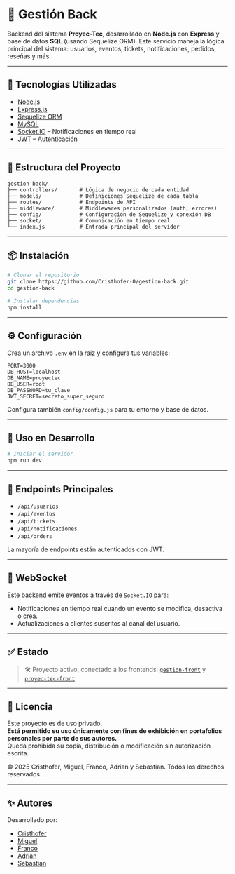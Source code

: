 # 🧠 Gestión Back

Backend del sistema **Proyec-Tec**, desarrollado en **Node.js** con **Express** y base de datos **SQL** (usando Sequelize ORM). Este servicio maneja la lógica principal del sistema: usuarios, eventos, tickets, notificaciones, pedidos, reseñas y más.

---

## 🚀 Tecnologías Utilizadas

- [Node.js](https://nodejs.org/)
- [Express.js](https://expressjs.com/)
- [Sequelize ORM](https://sequelize.org/)
- [MySQL](https://www.mysql.com/)
- [Socket.IO](https://socket.io/) – Notificaciones en tiempo real
- [JWT](https://jwt.io/) – Autenticación

---

## 📁 Estructura del Proyecto

```
gestion-back/
├── controllers/       # Lógica de negocio de cada entidad
├── models/            # Definiciones Sequelize de cada tabla
├── routes/            # Endpoints de API
├── middleware/        # Middlewares personalizados (auth, errores)
├── config/            # Configuración de Sequelize y conexión DB
├── socket/            # Comunicación en tiempo real
└── index.js           # Entrada principal del servidor
```

---

## 📦 Instalación

```bash
# Clonar el repositorio
git clone https://github.com/Cristhofer-0/gestion-back.git
cd gestion-back

# Instalar dependencias
npm install
```

---

## ⚙️ Configuración

Crea un archivo `.env` en la raíz y configura tus variables:

```env
PORT=3000
DB_HOST=localhost
DB_NAME=proyectec
DB_USER=root
DB_PASSWORD=tu_clave
JWT_SECRET=secreto_super_seguro
```

Configura también `config/config.js` para tu entorno y base de datos.

---

## 🧪 Uso en Desarrollo

```bash
# Iniciar el servidor
npm run dev
```

---

## 🔌 Endpoints Principales

- `/api/usuarios`
- `/api/eventos`
- `/api/tickets`
- `/api/notificaciones`
- `/api/orders`

La mayoría de endpoints están autenticados con JWT.

---

## 🔔 WebSocket

Este backend emite eventos a través de `Socket.IO` para:
- Notificaciones en tiempo real cuando un evento se modifica, desactiva o crea.
- Actualizaciones a clientes suscritos al canal del usuario.

---

## ✅ Estado

> 🛠️ Proyecto activo, conectado a los frontends: [`gestion-front`](https://github.com/Cristhofer-0/gestion-front) y [`proyec-tec-front`](https://github.com/Cristhofer-0/proyec-tec-front)

---

## 📄 Licencia

Este proyecto es de uso privado.  
**Está permitido su uso únicamente con fines de exhibición en portafolios personales por parte de sus autores.**  
Queda prohibida su copia, distribución o modificación sin autorización escrita.

© 2025 Cristhofer, Miguel, Franco, Adrian y Sebastian. Todos los derechos reservados.

---

## ✨ Autores

Desarrollado por:  
- [Cristhofer](https://github.com/Cristhofer-0)  
- [Miguel](https://github.com/sevenjpg8)  
- [Franco](https://github.com/LuisFr3)  
- [Adrian](https://github.com/SkipCodeBytes)  
- [Sebastian](https://github.com/sebaslade)
